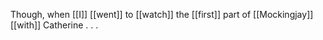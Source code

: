 Though, when [[I]] [[went]] to [[watch]] the [[first]] part of [[Mockingjay]] [[with]] Catherine . . . 